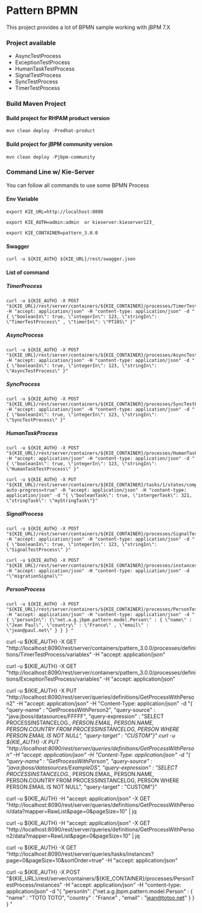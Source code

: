 
# Pattern BPMN

This project provides a lot of BPMN sample working with jBPM 7.X

### Project available

* AsyncTestProcess
* ExceptionTestProcess
* HumanTaskTestProcess
* SignalTestProcess
* SyncTestProcess
* TimerTestProcess


### Build Maven Project

#### Build project for RHPAM product version

	mvn clean deploy -Predhat-product 

#### Build project for jBPM community version

	mvn clean deploy -Pjbpm-community

### Command Line w/ Kie-Server

You can follow all commands to use some BPMN Process

#### Env Variable


	export KIE_URL=http://localhost:8080

	export KIE_AUTH=admin:admin  or kieserver:kieserver123_
	
	export KIE_CONTAINER=pattern_3.0.0


#### Swagger 

```
curl -u ${KIE_AUTH} ${KIE_URL}/rest/swagger.json 
```

#### List of command

##### TimerProcess

```
curl -u ${KIE_AUTH} -X POST "${KIE_URL}/rest/server/containers/${KIE_CONTAINER}/processes/TimerTestProcess/instances" -H "accept: application/json" -H "content-type: application/json" -d "{ \"booleanIn\": true, \"integerIn\": 123, \"stringIn\": \"TimerTestProcess\" , \"timerIn\": \"PT10S\" }"
```
##### AsyncProcess

```
curl -u ${KIE_AUTH} -X POST "${KIE_URL}/rest/server/containers/${KIE_CONTAINER}/processes/AsyncTestProcess/instances" -H "accept: application/json" -H "content-type: application/json" -d "{ \"booleanIn\": true, \"integerIn\": 123, \"stringIn\": \"AsyncTestProcess\" }"
```
##### SyncProcess
```
curl -u ${KIE_AUTH} -X POST "${KIE_URL}/rest/server/containers/${KIE_CONTAINER}/processes/SyncTestProcess/instances" -H "accept: application/json" -H "content-type: application/json" -d "{ \"booleanIn\": true, \"integerIn\": 123, \"stringIn\": \"SyncTestProcess\" }"
```
##### HumanTaskProcess
```
curl -u ${KIE_AUTH} -X POST "${KIE_URL}/rest/server/containers/${KIE_CONTAINER}/processes/HumanTaskTestProcess/instances" -H "accept: application/json" -H "content-type: application/json" -d "{ \"booleanIn\": true, \"integerIn\": 123, \"stringIn\": \"HumanTaskTestProcess\" }"
```

```
curl -u ${KIE_AUTH} -X PUT "${KIE_URL}/rest/server/containers/${KIE_CONTAINER}/tasks/1/states/completed?auto-progress=true" -H "accept: application/json" -H "content-type: application/json" -d "{ \"booleanTask\": true, \"intergerTask\": 321, \"stringTask\": \"myStringTask\"}"
```

##### SignalProcess
```
curl -u ${KIE_AUTH} -X POST "${KIE_URL}/rest/server/containers/${KIE_CONTAINER}/processes/SignalTestProcess/instances" -H "accept: application/json" -H "content-type: application/json" -d "{ \"booleanIn\": true, \"integerIn\": 123, \"stringIn\": \"SignalTestProcess\" }"
```

```
curl -u ${KIE_AUTH} -X POST "${KIE_URL}/rest/server/containers/${KIE_CONTAINER}/processes/instances/signal/ProcessSignal" -H "accept: application/json" -H "content-type: application/json" -d "\"migrationSignal\""
```
##### PersonProcess

```
curl -u ${KIE_AUTH} -X POST "${KIE_URL}/rest/server/containers/${KIE_CONTAINER}/processes/PersonTestProcess/instances" -H "accept: application/json" -H "content-type: application/json" -d "{ \"personIn\": {\"net.a.g.jbpm.pattern.model.Person\" : { \"name\" : \"Jean Paul\", \"country\" : \"France\" , \"email\" : \"jean@paul.net\" } } } " 
```


curl -u ${KIE_AUTH}  -X GET "http://localhost:8090/rest/server/containers/pattern_3.0.0/processes/definitions/TimerTestProcess/variables" -H  "accept: application/json"

curl -u ${KIE_AUTH}  -X GET "http://localhost:8090/rest/server/containers/pattern_3.0.0/processes/definitions/ExceptionTestProcess/variables" -H  "accept: application/json"


curl -u ${KIE_AUTH} -X PUT "http://localhost:8090/rest/server/queries/definitions/GetProcessWithPerson2" -H  "accept: application/json" -H  "Content-Type: application/json" -d "{ \"query-name\" : \"GetProcessWithPerson2\", \"query-source\" : \"java:jboss/datasources/FFFFF\", \"query-expression\" : \"SELECT PROCESSINSTANCELOG.*, PERSON.EMAIL, PERSON.NAME, PERSON.COUNTRY FROM  PROCESSINSTANCELOG,  PERSON WHERE   PERSON.EMAIL IS NOT NULL\", \"query-target\" : \"CUSTOM\"}"
curl -u ${KIE_AUTH} -X PUT "http://localhost:8090/rest/server/queries/definitions/GetProcessWithPerson" -H  "accept: application/json" -H  "Content-Type: application/json" -d "{ \"query-name\" : \"GetProcessWithPerson\", \"query-source\" : \"java:jboss/datasources/ExampleDS\", \"query-expression\" : \"SELECT PROCESSINSTANCELOG.*, PERSON.EMAIL, PERSON.NAME, PERSON.COUNTRY FROM  PROCESSINSTANCELOG,  PERSON WHERE   PERSON.EMAIL IS NOT NULL\", \"query-target\" : \"CUSTOM\"}"



curl -u ${KIE_AUTH} -H  "accept: application/json" -X GET "http://localhost:8090/rest/server/queries/definitions/GetProcessWithPerson/data?mapper=RawList&page=0&pageSize=10"  | jq


curl -u ${KIE_AUTH} -H  "accept: application/json" -X GET "http://localhost:8090/rest/server/queries/definitions/GetProcessWithPerson2/data?mapper=RawList&page=0&pageSize=10"  | jq



curl -u ${KIE_AUTH} -X GET "http://localhost:8090/rest/server/queries/tasks/instances?page=0&pageSize=10&sortOrder=true" -H  "accept: application/json"



curl -u ${KIE_AUTH} -X POST "${KIE_URL}/rest/server/containers/${KIE_CONTAINER}/processes/PersonTestProcess/instances" -H "accept: application/json" -H "content-type: application/json" -d "{ \"personIn\": {\"net.a.g.jbpm.pattern.model.Person\" : { \"name\" : \"TOTO TOTO\", \"country\" : \"France\" , \"email\" : \"jean@totoo.net\" } } } " 